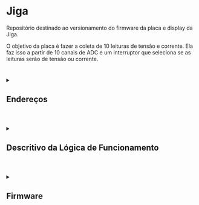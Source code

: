 # Jiga

Repositório destinado ao versionamento do firmware da placa e display da Jiga.

O objetivo da placa é fazer a coleta de 10 leituras de tensão e corrente. Ela faz isso a partir de 10 canais de ADC e um interruptor que seleciona se as leituras serão de tensão ou corrente.

#

<details>

<summary>

## Endereços

</summary>

#

<details>

<summary>

### Modbus

</summary>

| **Input Registers** | **Endereço** |
| --- | --- |
| `Tensão 1` | 0x00 |
| `Corrente 1` | 0x01 |
| `Tensão 2` | 0x02 |
| `Corrente 2` | 0x03 |
| `Tensão 3` | 0x04 |
| `Corrente 3` | 0x05 |
| `Tensão 4` | 0x06 |
| `Corrente 4` | 0x07 |
| `Tensão 5` | 0x08 |
| `Corrente 5` | 0x09 |
| `Tensão 6` | 0x0A |
| `Corrente 6` | 0x0B |
| `Tensão 7` | 0x0C |
| `Corrente 7` | 0x0D |
| `Tensão 8` | 0x0E |
| `Corrente 8` | 0x0F |
| `Tensão 9` | 0x10 |
| `Corrente 9` | 0x11 |
| `Tensão 10` | 0x12 |
| `Corrente 10` | 0x13 |

</details>

#

<details>

<summary>

### Eeprom

</summary>

| **Descrição** | **Endereço** |
| --- | --- |
| `Zero da Tensão 0` | 0x00 |
| `Zero da Tensão 1` | 0x02 |
| `Zero da Tensão 2` | 0x04 |
| `Zero da Tensão 3` | 0x06 |
| `Zero da Tensão 4` | 0x08 |
| `Zero da Tensão 5` | 0x0A |
| `Zero da Tensão 6` | 0x0C |
| `Zero da Tensão 7` | 0x0E |
| `Zero da Tensão 8` | 0x10 |
| `Zero da Tensão 9` | 0x12 |
| `Máximo da Tensão 0` | 0x14 |
| `Máximo da Tensão 1` | 0x16 |
| `Máximo da Tensão 2` | 0x18 |
| `Máximo da Tensão 3` | 0x1A |
| `Máximo da Tensão 4` | 0x1C |
| `Máximo da Tensão 5` | 0x1E |
| `Máximo da Tensão 6` | 0x20 |
| `Máximo da Tensão 7` | 0x22 |
| `Máximo da Tensão 8` | 0x24 |
| `Máximo da Tensão 9` | 0x26 |
| `Zero da Corrente 0` | 0x28 |
| `Zero da Corrente 1` | 0x2A |
| `Zero da Corrente 2` | 0x2C |
| `Zero da Corrente 3` | 0x2E |
| `Zero da Corrente 4` | 0x30 |
| `Zero da Corrente 5` | 0x32 |
| `Zero da Corrente 6` | 0x34 |
| `Zero da Corrente 7` | 0x36 |
| `Zero da Corrente 8` | 0x38 |
| `Zero da Corrente 9` | 0x3A |
| `Máximo da Corrente 0` | 0x3C |
| `Máximo da Corrente 1` | 0x3E |
| `Máximo da Corrente 2` | 0x40 |
| `Máximo da Corrente 3` | 0x42 |
| `Máximo da Corrente 4` | 0x44 |
| `Máximo da Corrente 5` | 0x46 |
| `Máximo da Corrente 6` | 0x48 |
| `Máximo da Corrente 7` | 0x4A |
| `Máximo da Corrente 8` | 0x4C |
| `Máximo da Corrente 9` | 0x4E |

</details>

</details>

#

<details>

<summary>

## Descritivo da Lógica de Funcionamento

</summary>

#

<details>

<summary>

### Rotina Principal

</summary>

Na rotina principal, é feita a inicialição dos periféricos e o setup das uarts, bem como a primeira requisição de leitura por DMA. A primeira leitura feita é de tensão.

Então, no loop, as medições são atualizadas a cada milissegundo e é feito o tratamento de mensagens das uarts.

Finalmente, o microcontrolador entra em sleep.

<div align="center"> <img src="Docs/Imagens/Jiga-rotinaPrincipal.png"/> </div>

</details>

#

<details>

<summary>

### Atualização de Leituras

</summary>

A atualização das leituras é feita a cada milissegundo, sempre trocando qual o tipo de leitura é feita. Ou seja, se for feita uma leitura de tensão, após um milissegundo, será feita uma leitura de corrente, então, depois de outro milissegundo, será feita outra leitura de tensão e assim segue.

Sempre que há uma leitura nova, ela é convertida e enviada para o display.

<div align="center"> <img src="Docs/Imagens/Jiga-leiturasAdc.png"/> </div>

</details>

#

<details>

<summary>

### Tratamento de Mensagens das Uarts

</summary>

O tratamento das mensagens das uarts é feito sequenciamente, iniciando com a uart do display, então a de debug e, finalmente, a do modbus. As funções de tratamento fazem a construção, a validação e a classificação das mensagens (tipo de requisição, tipo de erro, etc).

As mesmas funções também executam a resposta. Isso foi feito assim, pois, por agora, as respostas são bastante simples e imediatas, caso elas se tornem mais complexas, pode-se desenvolver uma lógica mais organizada.

<div align="center"> <img src="Docs/Imagens/Jiga-mensagensUart.png"/> </div>

</details>

</details>

#

<details>

<summary>

## Firmware

</summary>

As implementações estão concentradas no arquivo app.c. Os outros arquivos servem apenas como bibliotecas.

Em resumo, o programa faz a leitura dos canais ADC por DMA, envia os resultados para o display, então troca o tipo de leitura (tensão ou corrente) e repete o processo a cada 1 ms.
Além disso, ele também recebe as mensagens de erro do display e as classifica (atualmente apenas em "buffer overflow" ou "invalid variable"); ainda não foi feito nenhum
tratamento para esses erros.

#

<details>

<summary>

### App

</summary>

Faz a inicialização e tratamento do programa. Idealmente, não é incluido em outros módulos, já que faz a junção de todos eles.

Também define as callbacks das interrupções de ADC, timer e uarts.

### Enums

| Enum | Componentes | Descrição |
| --- | --- | --- |
| `reading_t` | <ul><li>`READ_VOLTAGE` <li>`READ_CURRENT` | Tipos de leitura do ADC. |
| `calibration_t` | <ul><li>`VOLTAGE_MIN` <li>`VOLTAGE_MAX` <li>`CURRENT_MIN` <li>`CURRENT_MAX` | Tipos de valores para a calibração do Adc. |
| `displayOpcodes_t` | <ul><li>`SET_AS_MASTER` | Opcodes do display. |
| `uartBaudRate_t` | <ul><li>`BAUD_RATE_9600` <li>`BAUD_RATE_19200` <li>`BAUD_RATE_115200` | Baudrates usados. |
| `uartStopBits_t` | <ul><li>`STOP_BITS_0_5` <li>`STOP_BITS_1` <li>`STOP_BITS_1_5` <li>`STOP_BITS_2` | Número de stop bits usados. |
| `uartParity_t` | <ul><li>`PARITY_NONE` <li>`PARITY_EVEN` <li>`PARITY_ODD` | Paridade usada. |

### Funções

| Função | Retorno | Parâmetros | Descrição |
| --- | --- | --- | --- |
| **APP_InitUarts** | <div align="center">`void`</div> | <div align="center">`void`</div> | Faz a inicialização das uarts de display, debug e modbus, bem como de seus ring buffers. |
| **APP_InitTimers** | <div align="center">`void`</div> | <div align="center">`void`</div> | Faz a inicialização do timer 6 (1 ms). |
| **APP_InitModbus** | <div align="center">`void`</div> | <div align="center">`void`</div> | Faz a inicialização do modbus. |
| **APP_EnableSupplies** | <div align="center">`void`</div> | <div align="center"><ul><li>`uint8_t supplyFlags:` byte com as flags das fontes que devem ser ligadas. | Liga as fontes especificadas na placa. |
| **APP_DisableSupplies** | <div align="center">`void`</div> | <div align="center"><ul><li>`uint8_t supplyFlags:` byte com as flags das fontes que devem ser desligadas. | Desliga as fontes especificadas na placa. |
| **APP_StartAdcReadDma** | <div align="center">`void`</div> | <ul><li>`uint16_t* readsBuffer:` buffer onde as leituras são armazenadas <li>`reading_t rypeOfRead:` escolhe se a leitura é de tensão ou corrente | Inicia a leitura por DMA e seta a variável global que indica o tipo de leitura sendo feito. |
| **APP_UpdateReads** | <div align="center">`void`</div> | <div align="center">`void`</div> | Verifica se há novas leituras e, caso sim, as envia para o display. Também faz a requisição de uma nova leitura do outro tipo. |
| **APP_RequestReads** | <div align="center">`void`</div> | <div align="center">`void`</div> | Faz a requisição de leituras de outras placas. |
| **APP_UpdateDisplay** | <div align="center">`void`</div> | <div align="center">`void`</div> | Faz o envio das leituras da placa para o display. |
| **APP_TreatDisplayMessage** | <div align="center">`void`</div> | <div align="center">`void`</div> | Faz o tratamento das mensagens enviads pelo display. |
| **APP_TreatDebugMessage** | <div align="center">`void`</div> | <div align="center">`void`</div> | Faz o tratamento das mensagens enviads pela porta de debug. |
| **APP_TreatModbusMessage** | <div align="center">`void`</div> | <div align="center">`void`</div> | Faz o tratamento das mensagens enviads pelo modbus. |
| **APP_TreatMasterRequest** | <div align="center">`void`</div> | <ul><li>`string* request:` mensagem recebida pelo modbus | Faz o tratamento das mensagens enviads pelo modbus como escravo. |
| **APP_TreatSlaveResponse** | <div align="center">`void`</div> | <ul><li>`string* response:` mensagem recebida pelo modbus | Faz o tratamento das mensagens enviads pelo modbus como mestre. |
| **APP_EnableUartInterrupt** | <div align="center">`void`</div> | <ul><li>`UART_HandleTypeDef* huart:` huart que deve ser ligada | Ativa o recebimento da uart por interrupção. |
| **APP_DisableUartInterrupt** | <div align="center">`void`</div> | <ul><li>`UART_HandleTypeDef* huart:` huart que deve ser desligada | Desliga o recebimento da uart por interrupção. |
| **APP_UpdateUartConfigs** | <div align="center">`void`</div> | <ul><li>`UART_HandleTypeDef* huart:` huart que deve ser alterada <li>`uint8_t* uartBuffer:` buffer da uart <li>`uartBaudRate_t:` baudrate <li>`uartStopBits_t:` quantidade de stop bits <li>`parity:` paridade | Reinicia a uart com novas configurações. |
| **APP_SendLog** | <div align="center">`void`</div> | <div align="center">`void`</div> | Faz o envio de uma mensagem com timestamp e as  leituras da placa na porta de debug. |
| **APP_SendPeriodicReads** | <div align="center">`void`</div> | <div align="center">`void`</div> | Faz o envio de uma mensagem com timestamp e as  leituras da placa na porta de debug. |
| **APP_SetRtcTime** | <div align="center">`void`</div> | <ul><li>`RTC_HandleTypeDef* hrtc:` estrutura do RTC <li>`uint8_t seconds:` segundos para setar <li>`uint8_t minutes:` minutos para setar <li>`uint8_t hours:` horas para setar | Seta um novo horário no RTC |
| **APP_SetRtcDate** | <div align="center">`void`</div> | <ul><li>`RTC_HandleTypeDef* hrtc:` estrutura do RTC <li>`uint8_t day:` dia para setar <li>`uint8_t month:` mês para setar <li>`uint8_t year:` ano para setar | Seta uma nova data no RTC |
| **APP_AddRtcTimestampToString** | <div align="center">`void`</div> | <ul><li>`string* String:` string de base <li>`RTC_HandleTypeDef* baseTime:` estrutura do RTC para adicionar | Adiciona o timestamp do RTC na string. |
|**APP_CalibrateAdcChannel** | <div align="center">`void`</div> | <ul><li>`uint8_t channel:` canal do Adc; 0 a 9 para canais individuais, 10 para calibrar todos os canais <li>`calibration_t typeOfCalibration:` calibrar tensão ou corrente, mínimo ou máximo | Calibra o valor mínimo ou máximo de um canal do Adc de acordo com as leituras atuais. |
|**APP_ResetAdcCalibration** | <div align="center">`void`</div> | <ul><li>`uint8_t channel:` canal do Adc; 0 a 9 para canais individuais, 10 para calibrar todos os canais <li>`calibration_t typeOfCalibration:` calibrar tensão ou corrente, mínimo ou máximo | Reseta o valor mínimo ou máximo de um canal do Adc. |

### Callbacks das Interrupções

| Função | Origem |Descrição |
| --- | --- | --- |
| **HAL_ADC_ConvCpltCallback** | ADC | Seta a flag que indica que há uma nova leitura para ser enviada. |
| **HAL_UART_RxCpltCallback** | UART | Guarda o byte recebido e reseta a interrupção. |
| **HAL_TIM_PeriodElapsedCallback** | Timer | Aumenta a contagem dos contadores de tempo. |

</details>

#

<details>

<summary>

## Comm

</summary>

Cuida da comunicação de debug (coletora) da placa. Ainda precisa definir uma lista de códigos comuns entre as placas.

### Enums

| Nome | Constantes | Descrição |
| --- | --- | --- |
| `debugRequest_t` | <ul><li>`INCOMPLETE_REQUEST` <li>`INVALID_REQUEST` <li>`CALIBRATE_VOLTAGE_MIN` <li>`CALIBRATE_VOLTAGE_MAX` <li>`CALIBRATE_CURRENT_MIN` <li>`CALIBRATE_CURRENT_MAX` <li>`RESET_VOLTAGE_MIN` <li>`RESET_VOLTAGE_MAX` <li>`RESET_CURRENT_MIN` <li>`RESET_CURRENT_MAX` <li>`SEND_VOLTAGE_READS` <li>`SEND_CURRENT_READS` <li>`SEND_ALL_READS` <li>`SET_MODBUS_CONFIG` <li>`LOGS` | Lista de requisições que podem ser feitas à placa. |

### Funções

| Função | Retorno | Parâmetros | Descrição |
| --- | --- | --- | --- |
| `COMM_Begin` | <div align="center">`void`</div> | <ul><li>`UART_HandleTypeDef *huart:` endereço da uart de debug | Seta a uart passada para o envio das mensagens. |
| `COMM_SendStartPacket` | <div align="center">`void`</div> | <div align="center">`void`</div> | Envia os bytes que sinalizam o inínio da mensagem. Atualmente `##` (`0x23` `0x23`). |
| `COMM_SendEndPacket` | <div align="center">`void`</div> | <div align="center">`void`</div> | Envia os bytes que sinalizam o fim da mensagem. Atualmente `@` (`0x40`). |
| `COMM_SendAck` | <div align="center">`void`</div> | <ul><li>`debugAckSignals_t ack:` sinal de reconhecimento a enviar | Envia o byte de resposta da requisição. |
| `COMM_SendValues8Bits` | <div align="center">`void`</div> | <ul><li>`uint8_t *values:` buffer com os valores <li>`uint16_t length:` quantidade de valores | Envia valores de 8 bits pela uart de debug. |
| `COMM_SendValues16Bits` | <div align="center">`void`</div> | <ul><li>`uint16_t *values:` buffer com os valores <li>`uint16_t length:` quantidade de valores | Envia valores de 16 bits pela uart de debug. |
| `COMM_SendValues32Bits` | <div align="center">`void`</div> | <ul><li>`uint32_t *values:` buffer com os valores <li>`uint16_t length:` quantidade de valores | Envia valores de 32 bits pela uart de debug. |
| `COMM_SendString` | <div align="center">`void`</div> | <ul><li>`string *message:` endereço da string | Envia uma string pela uart de debug. |
| `COMM_SendChar` | <div align="center">`void`</div> | <ul><li>`uint8_t *buffer:` buffer com caracteres <li>`uint16_t length:` quantidade de caracteres | Envia caracteres pela usart de debug. |
| `COMM_TreatResponse` | `debugRequest_t:` qual requisição feita | <ul><li>`string *message:` mensagem de debug | Faz a interpretação de uma mensagem chegada pela uart de debug. |

</details>

#

<details>
  
<summary>
  
## Modbus

</summary>

Faz a comunicação por modbus. Trata do envio e verificação de mensagens.

### Enums

Referência: [embarcados.com.br/protocolo-modbus/](https://embarcados.com.br/protocolo-modbus/)
| Nome | Constantes | Descrição |
|---|---|---|
| `modbusStates_t` | <ul><li>`MODBUS_STARTING` = 0 <li>`MODBUS_IDLE` <li>`MODBUS_SENDING` <li>`MODBUS_RECEIVING` | Estados do modbus |
| `modbusOpcodes_t` | <ul><li>`READ_COILS` = 0x01  <li>`READ_DISCRETE_INPUTS`  <li>`READ_HOLDING_REGISTERS`  <li>`READ_INPUT_REGISTERS`  <li>`WRITE_SINGLE_COIL`  <li>`WRITE_SINGLE_HOLDING_REGISTER`  <li>`READ_EXCEPTION_STATUS`  <li>`DIAGNOSTICS`  <li>`GET_COMM_EVENT_COUNTER` = 0x0B  <li>`GET_COMM_EVENT_LOG`  <li>`WRITE_MULTIPLE_COILS` = 0x0F  <li>`WRITE_MULTIPLE_HOLDING_REGISTERS`  <li>`REPORT_SLAVE_ID`  <li>`READ_FILE_RECORD` = 0x14  <li>`WRITE_FILE_RECORD`  <li>`MASK_WRITE_REGISTER`  <li>`READ_WRITE_MULTIPLE_REGISTER`  <li>`READ_FIFO_QUEUE`  <li>`ENCAPSULATED_INTERFACE_TRANSPORT` = 0x2B | Opcodes disponíveis no protocolo modbus |
| `modbusError_t` | <ul><li>`MODBUS_NO_ERROR` = 0 <li>`MODBUS_INVALID_OPCODE` <li>`MODBUS_RESPONSE_ERROR` <li>`MODBUS_INVALID_REGISTER_ADDRESS` <li>`MODBUS_TIMEOUT` <li>`MODBUS_INVCORRECT_ID` <li>`MODBUS_INCORRECT_OPCODE` <li>`MODBUS_INCORRECT_FIRST_REGISTER` <li>`MODBUS_INCORRECT_QTT_REGISTERS` <li>`MODBUS_INCORRECT_CRC` | Erros de comunicação.<br>`RESPONSE_ERROR` se trata de uma resposta de erro vinda do equipamento secundário, ela indica que a requisição feita pelo modbus é válida, mas não é aplicável para aquele equipamento.<br>`INCORRECT` indica que uma parte da resposta não estava de acordo com o esperado pela coletora.<br>`INVALID` indica que o tratamento de tal requisição ou resposta ainda não foi implementado ou não existe.

### Structs

| Nome | Componentes | Descrição |
|---|---|---|
| `modbusHandler_t` | <ul><li>`GPIO_TypeDef *sendReceivePort:` porta do pino que controla se o modbus envia ou recebe mensagens <li>`uint16_t sendReceivePin:` número do pino que controla se o modbus envia ou recebe mensagens <li>`UART_HandleTypeDef *modbusUart:` endereço da uart em que o modbus está conectado <li>`uint8_t deviceAddress:` endereço do dispositivo <li>`modbusStates_t modbusState:` estado do modbus <li>`uint8_t payloadBuffer[MODBUS_BUFFER_SIZE]:` buffer que armazena os bytes enviados pelo modbus <li>`uint8_t payloadIndex:` índice do buffer do modbus <li>`uint8_t requestId:` endereço de destino da última mensagem enviada <li>`modbusOpcodes_t opcode:` opcode da última mensagem enviada <li>`uint16_t firstRegister:` primeiro endereço da última mensagem enviada <li>`uint16_t qttRegisters:` quantidade de registros da última mensagem enviada <li>`uint32_t calculatedCRC:` CRC calculado a partir do `payloadBuffer` | Handler do modbus. Controla as mensagens enviadas e faz o tratamento das mensagens recebidas. |

### Funções

| Função | Retorno | Parâmetros | Descrição |
|---|---|---|---|
| `MODBUS_Begin` | <div align="center">`void`</div> | <ul><li>`modbusHandler_t *modbusHandler:` endereço do handler do modbus <li>`GPIO_TypeDef *sendReceivePort:` porta do pino que controla se o modbus envia ou recebe mensagens <li>`uint16_t sendReceivePin:` número do pino que controla se o modbus envia ou recebe mensagens <li>`UART_HandleTypeDef *huart:` endereço da uart em que o modbus está conectado <li>`uint8_t deviceAddress:` endereço do dispositivo | Inicializa os componentes do handler do modbus. |
| `MODBUS_SetSendReceive` | <div align="center">`void`</div> | <ul><li>`modbusHandler_t *modbusHandler:` endereço do handler do modbus <li>`sendOrReceive_t sendOrReceive:` estado para setar o modbus | Configura o pino de envio e recebimento do modbus para enviar ou receber dados. |
| `MODBUS_GetSendReceive` | `sendOrReceive_t:` `MODBUS_SET_RECEIVE` ou `MODBUS_SET_SEND` | <ul><li>`modbusHandler_t *modbusHandler:` endereço do handler do modbus |  informa se o modbus está enviando ou recebendo mensagens. |
| `MODBUS_VerifyMessage` | `modbusError_t:` tipo de erro encontrado | <ul><li>`uint8_t expectedSecondaryAddress:` endereço de origem experado <li>`uint8_t expectedOpcode:` opcode esperado <li>`uint16_t expectedFirstAdress:` primeiro endereço esperado <li>`uint16_t expectedNumberOfData:` quantidade de dados esperados <li>`uint8_t *messageBuffer:` buffer com a mensagem <li>`uint32_t messageLength:` tamanho da mensagem | Informa se a mensagem passada é válida e, se não for, acusa o motivo do erro. |
| `MODBUS_VerifyWithHandler` | `modbusError_t:` tipo de erro encontrado | <ul><li>`modbusHandler_t *modbusHandler:` endereço do handler do modbus <li>`uint8_t *messageBuffer:` buffer com a mensagem <li>`uint32_t messageLength:` tamanho da mensagem | Informa se a mensagem passada é válida de acordo com a última mensagem enviada e, se não for, acusa o motivo do erro. |
| `MODBUS_VerifyCrc` | `modbusError_t:` tipo de erro encontrado | <ul><li>`uint8_t *message:` buffer com a mensagem <li>`uint32_t length:` tamanho da mensagem | Informa se o crc da mensagem passada é válido. |
| `MODBUS_ReadCoils` | <div align="center">`void`</div> | <ul><li>`modbusHandler_t *modbusHandler:` endereço do handler do modbus <li>`uint8_t secondaryAddress:` endereço do dispositivo de destino <li>`uint16_t firstCoilAddress:` endereço da primeira bobina desejada <li>`uint16_t numberOfCoils:` número de bobinas para ler | Faz uma requisição de leitura de bobinas. |
| `MODBUS_ReadInputRegisters` | <div align="center">`void`</div> | <ul><li>`modbusHandler_t *modbusHandler:` endereço do handler do modbus <li>`uint8_t secondaryAddress:` endereço do dispositivo de destino <li>`uint16_t firstRegisterAddress:` endereço do primeiro input register desejado <li>`uint16_t numberOfRegisters:` número de input registers para ler | Faz uma requisição de leitura de input registers. |
| `MODBUS_ReadSingleHoldingRegister` | <div align="center">`void`</div> | <ul><li>`modbusHandler_t *modbusHandler:` endereço do handler do modbus <li>`uint8_t secondaryAddress:` endereço do dispositivo de destino <li>`uint16_t firstRegisterAddress:` endereço do primeiro registrador desejado | Faz uma requisição de leitura de um registrador. |
| `MODBUS_ReadMultipleHoldingRegisters` | <div align="center">`void`</div> | <ul><li>`modbusHandler_t *modbusHandler:` endereço do handler do modbus <li>`uint8_t secondaryAddress:` endereço do dispositivo de destino <li>`uint16_t firstRegisterAddress:` endereço do primeiro registrador desejado <li>`uint16_t numberOfRegisters:` número de registradores para ler <li>`registerBytes_t sizeOfRegisterBytes:` tamanho em bytes do registrador | Faz uma requisição de leitura de multiplos registradores. |
| `MODBUS_WriteSingleCoil` | <div align="center">`void`</div> | <ul><li>`modbusHandler_t *modbusHandler:` endereço do handler do modbus <li>`uint8_t secondaryAddress:` endereço do dispositivo de destino <li>`uint16_t coilAddress:` endereço da bobina desejada <li>`uint8_t valueToWrite:` valor para escrever na bobina | Faz uma requisição de escrita de uma bobina. |
| `MODBUS_WriteMultipleCoils` | <div align="center">`void`</div> | <ul><li>`modbusHandler_t *modbusHandler:` endereço do handler do modbus <li>`uint8_t secondaryAddress:` endereço do dispositivo de destino <li>`uint16_t firstCoilAddress:` endereço da primeira bobina desejada <li>`uint16_t numberOfCoils:` número de bobinas para escrever <li>`uint8_t *valuesToWrite:` endereço do buffer com os valores para ser escritos | Faz uma requisição de escrita de multiplas bobinas. |
| `MODBUS_WriteSingleHoldingRegister` | <div align="center">`void`</div> | <ul><li>`modbusHandler_t *modbusHandler:` endereço do handler do modbus <li>`uint8_t secondaryAddress:` endereço do dispositivo de destino <li>`uint16_t firstRegisterAddress:` endereço do primeiro registrador desejado <li>`uint32_t valueToWrite:` valor para escrever no registrador <li>`registerBytes_t sizeOfRegisterBytes:` tamanho do registrador | Faz uma requisição de escrita de um registrador. |
| `MODBUS_WriteMultipleHoldingRegisters` | <div align="center">`void`</div> | <ul><li>`modbusHandler_t *modbusHandler:` endereço do handler do modbus <li>`uint8_t secondaryAddress:` endereço do dispositivo de destino <li>`uint16_t firstRegisterAddress:` endereço do primeiro registrador desejado <li>`uint16_t numberOfRegisters:` número de registradores para ler <li>`registerBytes_t sizeOfRegisterBytes:` tamanho em bytes dos registradores <li>`uint8_t *valuesToWrite:` buffer com os valores que serão escritos nos registradores | Faz uma requisição de escrita de multiplos registradores. |
| `MODBUS_SendResponse` | <div align="center">`void`</div> | <ul><li>`modbusHandler_t *modbusHandler:` endereço do handler do modbus <li>`uint8_t* responseBuffer:` buffer da resposta a enviar <li>`uint16_t responseBufferLength:` tamanho do buffer de resposta | Faz o envio de um buffer pelo modbus |
| `MODBUS_UpdateHandler` | <div align="center">`void`</div> | <ul><li>`modbusHandler_t *modbusHandler:` endereço do handler do modbus <li>`uint8_t* messageBuffer:` buffer da última mensagem do modbus | Atualiza o handler de acordo com as informações na mensagem. |
| `MODBUS_SendError` | <div align="center">`void`</div> | <ul><li>`modbusHandler_t *modbusHandler:` endereço do handler do modbus <li>`modbusError_t error:` tipo do erro ocorrido | Envia uma mensagem de erro pelo modbus. |

</details>

#

<details>

<summary>

## Nextion

</summary>

Os arquivos nextionComponents guardam os nomes dos componentes do display qu serão alterados pelo programa, eles servem para fazer um interfaceamento melhor no código.

As funções dessa seção visam facilitar a montagem das mensagens de envio ao display, adicionando os sufixos necessários dependendo do tipo de mensagem que se deseja enviar.

**Obs:** para usar a biblioteca, é necessário primeiro usar a função `NEXTION_Begin` para definir em qual uart o display está conectado.

### Enums

| Enum | Componentes | Descrição |
| --- | --- | --- |
| `displayResponses_t` | <ul><li>`NO_MESSAGE` <li>`INCOMPLETE_MESSAGE` <li>`ERROR_INVALID_VARIABLE` <li>`ERROR_BUFFER_OVERFLOW` <li>`VALID_MESSAGE` | Classificações das mensagens do display. |

### Funções

| Função | Retorno | Parâmetros | Descrição |
| --- | --- | --- | --- |
| `NEXTION_Begin` | <div align="center">`void`</div> | <ul><li>`UART_HandleTypeDef *displayUartAddress:` endereço da uart do display | Define o endereço da uart do display para as outras funções. |
| `NEXTION_SendCharMessage` | <div align="center">`void`</div> | <ul><li>`const char* const message:` vetor de char a ser enviado para o display | Adiciona os bytes finais à mensagem e a envia. |
| `NEXTION_SendStringMessage` | <div align="center">`void`</div> | <ul><li>`string *message:` string a ser enviada para o display | Adiciona os bytes finais à mensagem e a envia. |
| `NEXTION_SetComponentText` | <div align="center">`void`</div> | <ul><li>`const string *component:` nome do componente que será alterado <li>`const string *newText:` texto que será escrito no componente | Faz a mensagem para alterar o texto de um componente e a envia. |
| `NEXTION_SetComponentIntValue` | <div align="center">`void`</div> | <ul><li>`const string *component:` nome do componente que será alterado <li>`int32_t newValue:` valor que será escrito no componente | Faz a mensagem para alterar um valor inteiro de um componente e a envia. |
| `NEXTION_SetComponentFloatValue` | <div align="center">`void`</div> | <ul><li>`const string *component:` nome do componente que será alterado <li>`float newValue:` valor que será escrito no componente <li>`uint32_t decimalSpaces:` número de casas decimais desejadas | Faz a mensagem para alterar um valor float de um componente e a envia. |
| `NEXTION_SetGlobalVariableValue` | <div align="center">`void`</div> | <ul><li>`const string *variable:` nome da variável que será alterada <li>`int32_t value:` valor que será escrito na variável | Faz a mensagem para alterar o valor de uma variável global e a envia. |
| `NEXTION_TreatMessage` | `displayResponses_t:` classificação da última mensagem do display | <ul><li>`ringBuffer_t *buffer:` buffer contendo bytes vindo do display <li>`string *message:` mensagem analisada | Faz a interpretação das mensagens do display e as classifica. |

</details>

#

<details>

<summary>

## Ring Buffer

</summary>

Faz o tratamento dos buffers circulares, que funcionam como filas.

### Structs

| Struct | Componentes | Descrição |
| --- | --- | --- |
| ringBuffer_t | <ul><li>`uint8_t buffer[RING_BUFFER_DEFAULT_SIZE]:` buffer onde são guardados os bytes, o tamanho default é 1000 <li>`uint16_t first:` indice do primeiro da fila <li>`last:` indice do último da fila <li>`numberOfBytes:` quantidade de bytes na fila | Buffer circular. |

### Funções

| Função | Retorno | Parâmetros | Descrição |
| --- | --- | --- | --- |
| `RB_Init` | <div align="center">`void`</div> | <ul><li>`ringBuffer_t *ringBuffer:` endereço do buffer circular | Inicializa os componentes do struct. |
| `RB_PutByte` | <div align="center">`void`</div> | <ul><li>`ringBuffer_t *ringBuffer:` endereço do buffer circular <li>`uint8_t byte:` byte para a adicionar | Adicona um byte no final da fila, se tiver espaço. |
| `RB_GetByte` | `uint8_t:` byte no início da fila | <ul><li>`ringBuffer_t *ringBuffer:` endereço do buffer circular | Retorna o byte no início da fila, caso a fila estiver vazia, retorna 0. |
| `RB_IsEmpty` | `uint8_t:` 0 se a fila não estiver vazia, 1 se estiver | <ul><li>`ringBuffer_t *ringBuffer:` endereço do buffer circular | Verifica se a fila está vazia e retorna verdadeiro caso estiver. |
| `RB_IsFull` | `uint8_t:` 0 se a fila não estiver cheia, 1 se estiver | <ul><li>`ringBuffer_t *ringBuffer:` endereço do buffer circular | Verifica se a fila está cheia e retorna verdadeiro caso estiver. |
| `RB_GetNumberOfBytes` | `uint16_t:` quantidade de bytes na fila | <ul><li>`ringBuffer_t *ringBuffer`:` endereço do buffer circular | Retorna o número de bytes dentro da fila. |

</details>

#

<details>

<summary>

## String

</summary>

Trata o tipo "string" para facilitar a construção e envio de mensagens por uart.

### Structs

| Struct | Componentes | Descrição |
| --- | --- | --- |
| `string` | <ul><li>`uint8_t buffer[BUFFER_SIZE]:` buffer onde a string é armazenada; o tamanho default é 100 <li>`uint16_t length:` tamanho da string armazenada | Armazenamento de uma mensagem e seu tamanho. |

### Funções

| Função | Retorno | Parâmetros | Descrição |
| --- | --- | --- | --- |
| `STRING_Init` | <div align="center">`void`</div> | <ul><li>`string *self:` endereço da string | Inicializa os componentes da string. |
| `STRING_GetBuffer` | `uint8_t*:` endereço do buffer da string | <ul><li>`string *self:` endereço da string | Retorna o buffer da string passada. |
| `STRING_GetLength` | `uint16_t:` tamnanho da mensagem armazenada na string | <ul><li>`string *self:` endereço da string | Retorna o tamanho da mensagem armazenada na string. |
| `STRING_AddChar` | <div align="center">`void`</div> | <ul><li>`string *self:` endereço da string <li>`char character:` caractere para adicionar na string | Adiciona um char ao final da string. |
| `STRING_AddInt` | <div align="center">`void`</div> | <ul><li>`string *self:` endereço da string <li>`uint32_t number:` valor inteiro para adicionar na string | Adiciona um int ao final da string. |
| `STRING_AddFloat` | <div align="center">`void`</div> | <ul><li>`string *self:` endereço da string <li>`float number:` valor decimal para adicionar na string <li>`uint32_t decimalSpaces:` quantidade de casas decimais desejadas <li>`char separator:` separador das casas decimais | Adiciona um float ao final da string. |
| `STRING_AddCharString` | <div align="center">`void`</div> | <ul><li>`string *self:` endereço da string <li>`const char* const inputCharString:` buffer de char terminado em '\0' | Adiciona um buffer de char terminado em '\0' ao final da string. |
| `STRING_AddString` | <div align="center">`void`</div> | <ul><li>`string *self:` endereço da string <li>`const string *inputString:` string para adicionar | Adiciona uma outra string ao final da string. |
| `STRING_CopyString` | <div align="center">`void`</div> | <ul><li>`const string *copyFrom:` string de origem, não é alterada <li>`string *copyTo:` string de destino | Copia a mensagem de uma string em outra. |
| `STRING_Clear` | <div align="center">`void`</div> | <ul><li>`string *self:` endereço da string | Reinicializa os componentes da string. |
| `STRING_IsDigit` | `uint8_t:` 0 caso não for um número, 1 caso for | <ul><li>`char inputchar:` char para verificação | Verifica se o char passado é um número ou não. |
| `STRING_IsPrintable` | `uint8_t:` 0 caso não for imprimível, 1 caso for | <ul><li>`char inputchar:` char para verificação | Verifica se o char passado é imprimível ou não. |
| `STRING_CharStringToString` | <div align="center">`void`</div> | <ul><li>`const char* const inputCharString:` buffer de char de origem  <li>`string *outputString:` string de destino | Converte um buffer de char em uma string. |
| `STRING_StringToCharString` | <div align="center">`void`</div> | <ul><li>`const string *inputString:` string de origem <li>`char *outputCharString:` buffer de char de destino | Converte uma string em um buffer de char. |
| `STRING_StringToInt` | `int32_t:` valor armazenado na string | <ul><li>`const string *inputString:` string com o int armazenado | Retorna um valor inteiro armazenado dentro da string. |
| `STRING_StringToFloat` | `float:` valor armazenado na string | <ul><li>`const string *inputString:` string com o float armazenado <li>`char separator:` separador das casas decimais | Retorna um valor float armazenado dentro da string. |
| `STRING_CompareStrings` | `uint8_t:` 0 se as seções foram diferentes, 1 se forem iguais | <ul><li>`const string *string1:` primeira string <li>`const string *string2:` segunda string `uint16_t length:` tamanho da seção para comparar | Compara as seções de duas strings a partir do seu início. |
| `STRING_CompareStringsRev` | `uint8_t:` 0 se as seções foram diferentes, 1 se forem iguais | <ul><li>`const string *string1:` primeira string <li>`const string *string2:` segunda string `uint16_t length:` tamanho da seção para comparar | Compara as seções de duas strings a partir do seu fim. |
| `STRING_GetChar` | `uint8_t:` char armazenado na posição desejada | <ul><li>`const string *inputString:` string de origem <li>`uint16_t index:` indice do char desejado | Retorna um char armazenado dentro da string. |

</details>

#

<details>

<summary>

## Utils

</summary>

Funções utilitárias.

### Structs

| Struct | Componentes | Descrição |
| --- | --- | --- |
| `movingAverage_t` | <ul><li>`uint16_t buffer[MOVING_AVERAGE_MAX_BUFFER_SIZE]:` buffer onde os valores são armazenados; o tamanho máximo é 20 <li>`uint8_t index:` índice que aponta para o valor mais velho do buffer <li>`uint8_t size:` tamanho do buffer | Estrutura para implementação de médias móveis. |

### Funções

| Função | Retorno | Parâmetros | Descrição |
| --- | --- | --- | --- |
| `UTILS_CpuSleep` | <div align="center">`void`</div> | <div align="center">`void`</div> | Coloca o microcontrolador no modo sleep. |
| `UTILS_Map` | `float:` valor convertido | <ul><li>`float value:` valor para converter <li>`float fromMin:` limite inferior do valor original <li>`float fromMax:` limite superior do valor original <li>`float toMin:` limite inferior da conversão desejada <li>`float toMax:` limite superior da conversão desejada | Faz a conversão de um valor para outra base. |
| `UTILS_MovingAverageInit` | `void` | <ul><li>`movingAverage_t* self:` endereço da estrutura de média móvel <li>`uint8_t size:` tamanho do buffer | Inicializa a estrutura de média móvel. |
| `UTILS_MovingAverageAddValue` | `void` | <ul><li>`movingAverage_t* self:` endereço da estrutura de média móvel <li>`uint16_t value:` valor para adicionar ao buffer | Adiciona um valor no buffer da estrutura. |
| `UTILS_MovingAverageGetValue` | `uint16_t:` valor da média | <ul><li>`movingAverage_t* self:` endereço da estrutura de média móvel | Calcula e retorna a média dos valores armazenados na estrutura. |
| `UTILS_MovingAverageClear` | `void` | <ul><li>`movingAverage_t* self:` endereço da estrutura de média móvel | Limpa os valores da estrutura. |
| `UTILS_GetIntegerSpacesFromFloat` | `uint32_t:` quantidade de números inteiros calculada | <ul><li>`float float:` value | Calcula e retorna a quantidade de valores inteiros em um float. |

</details>

</details>

#

